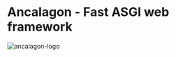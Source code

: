 # Ancalagon - Fast ASGI web framework  
![ancalagon-logo][logo]  

[logo]: https://i.ibb.co/Bc01XKz/1.png "Logo"

